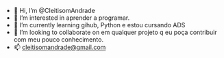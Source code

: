- 👋 Hi, I’m @CleitisomAndrade
- 👀 I’m interested in  aprender  a programar.
- 🌱 I’m currently learning  gihub, Python e estou cursando ADS
- 💞️ I’m looking to collaborate on  em qualquer projeto q eu poça contribuir com meu pouco conhecimento.
- 📫 cleitisomandrade@gmail.com

<!---
CleitisomAndrade/CleitisomAndrade is a ✨ special ✨ repository because its `README.md` (this file) appears on your GitHub profile.
You can click the Preview link to take a look at your changes.
--->
